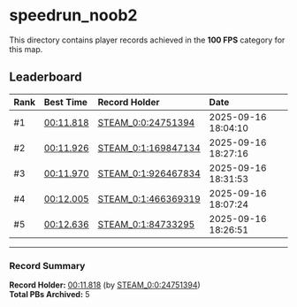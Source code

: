 # speedrun_noob2

This directory contains player records achieved in the **100 FPS** category for this map.

## Leaderboard

| Rank | Best Time | Record Holder | Date                |
| :--- | :-------- | :------------ | :------------------ |
| #1   | [00:11.818](./00011818_STEAM_0_0_24751394_20250916-180410.zip) | [STEAM_0:0:24751394](https://speedrun16.com/profile/STEAM_0:0:24751394)   | 2025-09-16 18:04:10 |
| #2   | [00:11.926](./00011926_STEAM_0_1_169847134_20250916-182716.zip) | [STEAM_0:1:169847134](https://speedrun16.com/profile/STEAM_0:1:169847134)   | 2025-09-16 18:27:16 |
| #3   | [00:11.970](./00011970_STEAM_0_1_926467834_20250916-183153.zip) | [STEAM_0:1:926467834](https://speedrun16.com/profile/STEAM_0:1:926467834)   | 2025-09-16 18:31:53 |
| #4   | [00:12.005](./00012005_STEAM_0_1_466369319_20250916-180724.zip) | [STEAM_0:1:466369319](https://speedrun16.com/profile/STEAM_0:1:466369319)   | 2025-09-16 18:07:24 |
| #5   | [00:12.636](./00012636_STEAM_0_1_84733295_20250916-182651.zip) | [STEAM_0:1:84733295](https://speedrun16.com/profile/STEAM_0:1:84733295)   | 2025-09-16 18:26:51 |

---

### Record Summary
**Record Holder:** [00:11.818](./00011818_STEAM_0_0_24751394_20250916-180410.zip) (by [STEAM_0:0:24751394](https://speedrun16.com/profile/STEAM_0:0:24751394))  
**Total PBs Archived:** 5